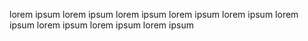 lorem ipsum
lorem ipsum
lorem ipsum
lorem ipsum
lorem ipsum
lorem ipsum
lorem ipsum
lorem ipsum
lorem ipsum
